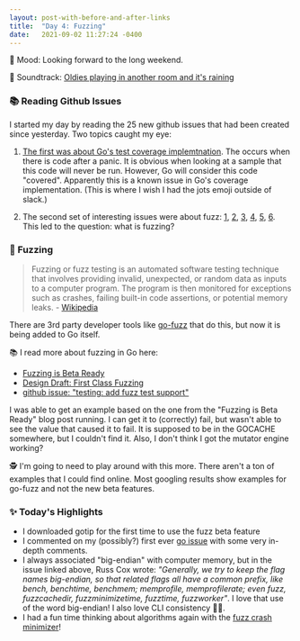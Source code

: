 ```yaml
---
layout: post-with-before-and-after-links
title:  "Day 4: Fuzzing"
date:   2021-09-02 11:27:24 -0400
---
```


🛶 Mood: Looking forward to the long weekend.

🎵 Soundtrack: [Oldies playing in another room and it's raining](https://www.youtube.com/watch?v=Rbzu8sUaZK4&ab_channel=Nemo%27sDreamscapes)

### 📚 Reading Github Issues

I started my day by reading the 25 new github issues that had been created since
yesterday. Two topics caught my eye:

1. [The first was about Go's test coverage
   implemtnation](https://github.com/golang/go/issues/48147). The occurs when
   there is code after a panic. It is obvious when looking at a sample that this
   code will never be run. However, Go will consider this code "covered".
   Apparently this is a known issue in Go's coverage implementation. (This is
   where I wish I had the jots emoji outside of slack.)

1. The second set of interesting issues were about fuzz:
   [1](https://github.com/golang/go/issues/48132),
   [2](https://github.com/golang/go/issues/48131),
   [3](https://github.com/golang/go/issues/48130),
   [4](https://github.com/golang/go/issues/48129),
   [5](https://github.com/golang/go/issues/48128),
   [6](https://github.com/golang/go/issues/48127). This led to the question:
   what is fuzzing?


### 🧶 Fuzzing

> Fuzzing or fuzz testing is an automated software testing technique that
> involves providing invalid, unexpected, or random data as inputs to a computer
> program. The program is then monitored for exceptions such as crashes, failing
> built-in code assertions, or potential memory leaks.
> \- [Wikipedia](https://en.wikipedia.org/wiki/Fuzzing)

There are 3rd party developer tools like
[go-fuzz](https://github.com/dvyukov/go-fuzz) that do this, but now it is being
added to Go itself.

📚 I read more about fuzzing in Go here:
* [Fuzzing is Beta Ready](https://go.dev/blog/fuzz-beta)
* [Design Draft: First Class
  Fuzzing](https://go.googlesource.com/proposal/+/master/design/draft-fuzzing.md)
* [github issue: "testing: add fuzz test
  support"](https://github.com/golang/go/issues/44551)

I was able to get an example based on the one from the "Fuzzing is Beta Ready"
blog post running. I can get it to (correctly) fail, but wasn't able to see the
value that caused it to fail. It is supposed to be in the GOCACHE somewhere, but
I couldn't find it. Also, I don't think I got the mutator engine working?

🕵️‍  I'm going to need to play around with this more. There aren't a ton of examples that
I could find online. Most googling results show examples for go-fuzz and not the
new beta features.

### ✨ Today's Highlights
* I downloaded gotip for the first time to use the fuzz beta feature
* I commented on my (possibly?) first ever [go
  issue](https://github.com/golang/go/issues/48127) with some very in-depth
  comments.
* I always associated "big-endian" with computer memory, but in the issue linked
  above, Russ Cox wrote: _"Generally, we try to keep the flag names big-endian, so
  that related flags all have a common prefix, like bench, benchtime, benchmem;
  memprofile, memprofilerate; even fuzz, fuzzcachedir, fuzzminimizetime,
  fuzztime, fuzzworker"_. I love that use of the word big-endian! I also love
  CLI consistency 👩‍🍳.
* I had a fun time thinking about algorithms again with the [fuzz crash
  minimizer](https://github.com/golang/go/issues/48129)!


